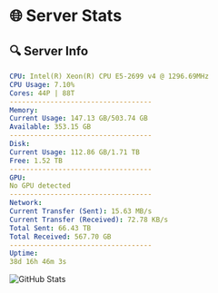 # 🌐 Server Stats
## 🔍 Server Info
```yaml
CPU: Intel(R) Xeon(R) CPU E5-2699 v4 @ 1296.69MHz
CPU Usage: 7.10%
Cores: 44P | 88T
-----------------------------------
Memory:
Current Usage: 147.13 GB/503.74 GB
Available: 353.15 GB
-----------------------------------
Disk:
Current Usage: 112.86 GB/1.71 TB
Free: 1.52 TB
-----------------------------------
GPU:
No GPU detected
-----------------------------------
Network:
Current Transfer (Sent): 15.63 MB/s
Current Transfer (Received): 72.78 KB/s
Total Sent: 66.43 TB
Total Received: 567.70 GB
-----------------------------------
Uptime:
38d 16h 46m 3s
```
![GitHub Stats](https://img.shields.io/badge/Updated-2025-04-15_14:08:52-blue)
